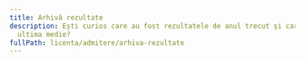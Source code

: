 ```yaml
---
title: Arhivă rezultate
description: Ești curios care au fost rezultatele de anul trecut și care a fost
  ultima medie?
fullPath: licenta/admitere/arhiva-rezultate
---
```

